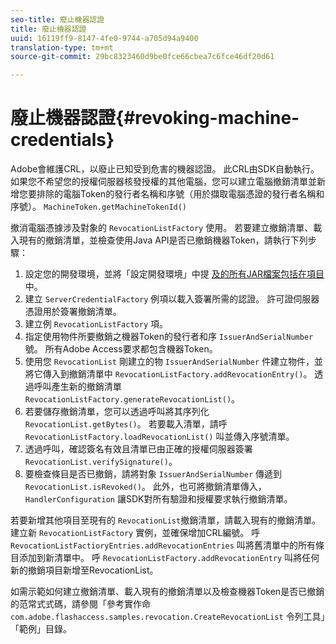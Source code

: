 ```yaml
---
seo-title: 廢止機器認證
title: 廢止機器認證
uuid: 16119ff9-8147-4fe0-9744-a705d94a9400
translation-type: tm+mt
source-git-commit: 29bc8323460d9be0fce66cbea7c6fce46df20d61

---
```



# 廢止機器認證{#revoking-machine-credentials}

Adobe會維護CRL，以廢止已知受到危害的機器認證。 此CRL由SDK自動執行。 如果您不希望您的授權伺服器核發授權的其他電腦，您可以建立電腦撤銷清單並新增您要排除的電腦Token的發行者名稱和序號（用於擷取電腦憑證的發行者名稱和序號）。 `MachineToken.getMachineTokenId()`

撤消電腦憑據涉及對象的 `RevocationListFactory` 使用。 若要建立撤銷清單、載入現有的撤銷清單，並檢查使用Java API是否已撤銷機器Token，請執行下列步驟：

1. 設定您的開發環境，並將「設定開發環境」中提 [及的所有JAR檔案包括在項目](../../aaxs-protecting-content/content-setting-up-the-sdk/content-setting-up-the-dev-env.md) 中。
1. 建立 `ServerCredentialFactory` 例項以載入簽署所需的認證。 許可證伺服器憑證用於簽署撤銷清單。
1. 建立例 `RevocationListFactory` 項。
1. 指定使用物件所要撤銷之機器Token的發行者和序 `IssuerAndSerialNumber` 號。 所有Adobe Access要求都包含機器Token。
1. 使用您 `RevocationList` 剛建立的物 `IssuerAndSerialNumber` 件建立物件，並將它傳入到撤銷清單中 `RevocationListFactory.addRevocationEntry()`。 透過呼叫產生新的撤銷清單 `RevocationListFactory.generateRevocationList()`。
1. 若要儲存撤銷清單，您可以透過呼叫將其序列化 `RevocationList.getBytes()`。 若要載入清單，請呼 `RevocationListFactory.loadRevocationList()` 叫並傳入序號清單。
1. 透過呼叫，確認簽名有效且清單已由正確的授權伺服器簽署 `RevocationList.verifySignature()`。
1. 要檢查條目是否已撤銷，請將對象 `IssuerAndSerialNumber` 傳遞到 `RevocationList.isRevoked()`。 此外，也可將撤銷清單傳入， `HandlerConfiguration` 讓SDK對所有驗證和授權要求執行撤銷清單。

若要新增其他項目至現有的 `RevocationList`撤銷清單，請載入現有的撤銷清單。 建立新 `RevocationListFactory` 實例，並確保增加CRL編號。 呼 `RevocationListFactioryEntries.addRevocationEntries` 叫將舊清單中的所有條目添加到新清單中。 呼 `RevocationListFactory.addRevocationEntry` 叫將任何新的撤銷項目新增至RevocationList。

如需示範如何建立撤銷清單、載入現有的撤銷清單以及檢查機器Token是否已撤銷的范常式式碼，請參閱「參考實作命 `com.adobe.flashaccess.samples.revocation.CreateRevocationList` 令列工具」「範例」目錄。
